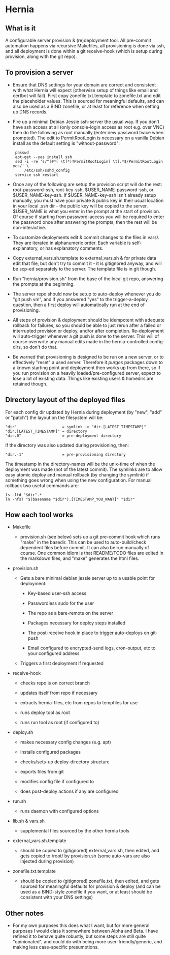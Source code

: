 Hernia
======

What is it
----------

A configurable server provision & (re)deployment tool. All pre-commit automation happens
via recursive Makefiles, all provisioning is done via ssh, and all deployment is done
within a git receive-hook (which is setup during provision, along with the git repo).

To provision a server
---------------------

 * Ensure that DNS settings for your domain are correct and consistent with what Hernia
   will expect (otherwise setup of things like email and certbot will fail). First copy
   zonefile.txt.template to zonefile.txt and edit the placeholder values. This is
   sourced for meaningful defaults, and can also be used as a BIND zonefile, or at least
   for reference when setting up DNS records.

 * Fire up a minimal Debian Jessie ssh-server the usual way. If you don't have ssh
   access at all (only console-login access as root e.g. over VNC) then do the following
   as root manually (enter new password twice when prompted). The edit to
   PermitRootLogin is necessary on a vanilla Debian install as the default setting is
   "without-password":

        passwd
        apt-get --yes install ssh
        sed -i -re 's/^(#*[ \t]*)?PermitRootLogin[ \t].*$/PermitRootLogin yes/' \
            /etc/ssh/sshd_config
        service ssh restart

 * Once any of the following are setup the provision script will do the rest:
   root-password-ssh, root-key-ssh, $USER_NAME-password-ssh, or $USER_NAME-key-ssh.
   If $USER_NAME-key-ssh isn't already setup manually, you must have your private &
   public key in their usual location in your local .ssh dir - the public key will be
   copied to the server. $USER_NAME is what you enter in the prompt at the start of
   provision. Of course if starting from password-access you will be required to enter
   the password once after answering the prompts, then the rest will be
   non-interactive.

 * To customize deployments edit & commit changes to the files in vars/. They are
   iterated in alphanumeric order. Each variable is self-explanatory, or has
   explanatory comments.

 * Copy external_vars.sh.template to external_vars.sh & for private data edit that
   file, but don't try to commit it - it is gitignored anyway, and will be scp-ed
   separately to the server. The template file is in git though.

 * Run "hernia/provision.sh" from the base of the local git repo, answering the
   prompts at the beginning.

 * The server repo should now be setup to auto-deploy whenever you do "git push vm",
   and if you answered "yes" to the trigger-a-deploy question, then a first deploy
   will automatically run at the end of provisioning.

 * All steps of provision & deployment should be idempotent with adequate rollback
   for failures, so you should be able to just rerun after a failed or interrupted
   provision or deploy, and/or after completion. Re-deployment will auto-trigger
   whenever a git push is done to the server. This will of course overwrite any
   manual edits made in the hernia-controlled config-dirs, so don't do that.

 * Be warned that provisioning is designed to be run on a new server, or to
   effectively "reset" a used server. Therefore it *purges* packages down to a
   known starting point and deployment then works up from there, so if you run
   provision on a heavily loaded/pre-configured server, expect to lose a lot of
   existing data. Things like existing users & homedirs are retained though.

Directory layout of the deployed files
--------------------------------------

For each config dir updated by Hernia during deployment (by "new", "add" or
"patch") the layout on the filesystem will be:

    "dir"                    = symlink -> "dir.[LATEST_TIMESTAMP]"
    "dir.[LATEST_TIMESTAMP]" = directory
    "dir.0"                  = pre-deployment directory

If the directory was also updated during provisioning, then:

    "dir.-1"                 = pre-provisioning directory

The timestamp in the directory-names will be the unix-time of when the
deployment was made (not of the latest commit). The symlinks are to allow
easy atomic deploy and manual rollback (by changing the symlink) if something
goes wrong when using the new configuration. For manual rollback two useful
commands are:

    ls -ltd "$dir".*
    ln -nfsT "$(basename "$dir").[TIMESTAMP_YOU_WANT]" "$dir"

How each tool works
-------------------

 * Makefile

     * provision.sh (see below) sets up a git pre-commit hook which runs "make" in
       the basedir. This can be used to auto-build/check dependent files before commit.
       It can also be run manually of course. One common idiom is that README/TODO
       files are edited in the markdown files, and "make" generates the html files.

 * provision.sh

     * Gets a bare minimal debian jessie server up to a usable point for deployment:

         * Key-based user-ssh access

         * Passwordless sudo for the user

         * The repo as a bare-remote on the server

         * Packages necessary for deploy steps installed

         * The post-receive hook in place to trigger auto-deploys on git-push

         * Email configured to encrypted-send logs, cron-output, etc to your configured
           address

     * Triggers a first deployment if requested

 * receive-hook

     * checks repo is on correct branch

     * updates itself from repo if necessary

     * extracts hernia-files, etc from repos to tempfiles for use

     * runs deploy tool as root

     * runs run tool as root (if configured to)

 * deploy.sh

     * makes necessary config changes (e.g. apt)

     * installs configured packages

     * checks/sets-up deploy-directory structure

     * exports files from git

     * modifies config file if configured to

     * does post-deploy actions if any are configured

 * run.sh

     * runs daemon with configured options

 * lib.sh & vars.sh

     * supplemental files sourced by the other hernia tools

 * external_vars.sh.template

     * should be copied to (gitignored) external_vars.sh, then edited, and gets
       copied to /root/ by provision.sh (some auto-vars are also injected
       during provision)

 * zonefile.txt.template

     * should be copied to (gitignored) zonefile.txt, then edited, and gets
       sourced for meaningful defaults for provision & deploy (and can be used
       as a BIND-style zonefile if you want, or at least should be consistent
       with your DNS settings)

Other notes
-----------

 * For my own purposes this does what I want, but for more general purposes I
   would class it somewhere between Alpha and Beta. I have refined it to behave
   quite robustly, but some steps are still quite "opinionated", and could do
   with being more user-friendly/generic, and making less case-specific
   presumptions.

